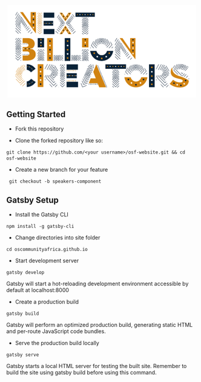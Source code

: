 <div align="center"  style="margin-bottom:30px">
    <img src="src/images/NXTBC.png" alt="Logo" width='500px' height='auto'/>
</div>

## Getting Started

- Fork this repository

- Clone the forked repository like so:

```shell
git clone https://github.com/<your username>/osf-website.git && cd osf-website
```

- Create a new branch for your feature

```shell
 git checkout -b speakers-component
```

## Gatsby Setup

- Install the Gatsby CLI

```
npm install -g gatsby-cli
```

- Change directories into site folder

```
cd oscommunityafrica.github.io
````

- Start development server

```
gatsby develop
```

Gatsby will start a hot-reloading development environment accessible by default at localhost:8000

- Create a production build

```
gatsby build
```

Gatsby will perform an optimized production build, generating static HTML and per-route JavaScript code bundles.

- Serve the production build locally

```
gatsby serve
```

Gatsby starts a local HTML server for testing the built site. Remember to build the site using gatsby build before using this command.
